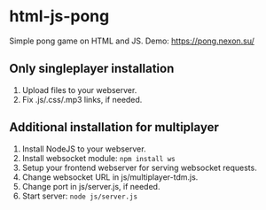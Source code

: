 # html-js-pong
Simple pong game on HTML and JS.
Demo: https://pong.nexon.su/

## Only singleplayer installation
1. Upload files to your webserver.
2. Fix .js/.css/.mp3 links, if needed.

## Additional installation for multiplayer
1. Install NodeJS to your webserver.
2. Install websocket module: `npm install ws`
3. Setup your frontend webserver for serving websocket requests.
4. Change websocket URL in js/multiplayer-tdm.js.
5. Change port in js/server.js, if needed.
6. Start server: `node js/server.js`
